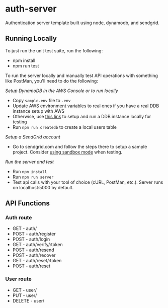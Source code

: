 # auth-server

Authentication server template built using node, dynamodb, and sendgrid.

## Running Locally

To just run the unit test suite, run the following:

- npm install
- npm run test

To run the server locally and manually test API operations with something like PostMan, you'll need to do the following:

_Setup DynamoDB in the AWS Console or to run locally_

- Copy `sample.env` file to `.env`
- Update AWS environment variables to real ones if you have a real DDB instance setup with AWS
- Otherwise, use [this link](https://docs.aws.amazon.com/amazondynamodb/latest/developerguide/DynamoDBLocal.DownloadingAndRunning.html) to setup and run a DDB instance locally for testing
- Run `npm run createdb` to create a local users table

_Setup a SendGrid account_

- Go to sendgrid.com and follow the steps there to setup a sample project. Consider [using sandbox mode](https://sendgrid.com/docs/for-developers/sending-email/sandbox-mode/) when testing.

_Run the server and test_

- Run `npm install`
- Run `npm run server`
- Test api calls with your tool of choice (cURL, PostMan, etc.). Server runs on localhost:5000 by default.

## API Functions

### Auth route

- GET - auth/
- POST - auth/register
- POST - auth/login
- GET - auth/verify/:token
- POST - auth/resend
- POST - auth/recover
- GET - auth/reset/:token
- POST - auth/reset

### User route

- GET - user/
- PUT - user/
- DELETE - user/
